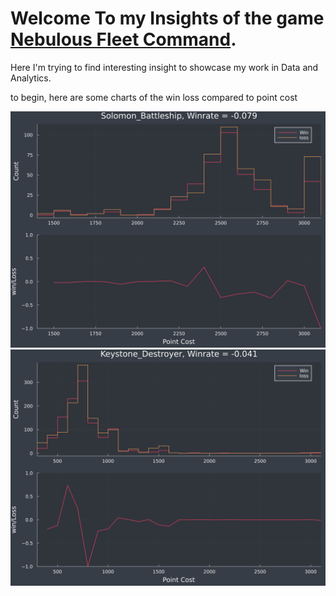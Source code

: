 # Welcome To my Insights of the game [Nebulous Fleet Command](https://steamcommunity.com/app/887570). 

Here I'm trying to find interesting insight to showcase my work in Data and Analytics. 

to begin, here are some charts of the win loss compared to point cost

![Solomon Point Cost](./assets/pointEffectiveness/Solomon_Battleship.png)
![Keystone Point Cost](./assets/pointEffectiveness/Keystone_Destroyer.png)




